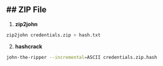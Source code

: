 ## ## ZIP File
1. **zip2john**
```sh
zip2john credentials.zip > hash.txt
```
2. **hashcrack**
```sh
john-the-ripper --incremental=ASCII credentials.zip.hash
```